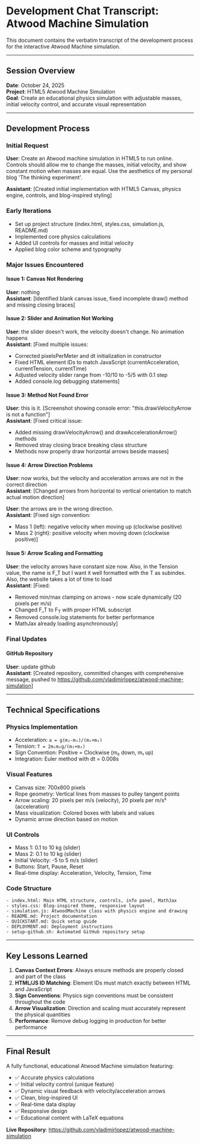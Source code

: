# Development Chat Transcript: Atwood Machine Simulation

This document contains the verbatim transcript of the development process for the interactive Atwood Machine simulation.

---

## Session Overview
**Date**: October 24, 2025  
**Project**: HTML5 Atwood Machine Simulation  
**Goal**: Create an educational physics simulation with adjustable masses, initial velocity control, and accurate visual representation

---

## Development Process

### Initial Request
**User**: Create an Atwood machine simulation in HTML5 to run online. Controls should allow me to change the masses, initial velocity, and show constant motion when masses are equal. Use the aesthetics of my personal blog 'The thinking experiment'.

**Assistant**: [Created initial implementation with HTML5 Canvas, physics engine, controls, and blog-inspired styling]

### Early Iterations
- Set up project structure (index.html, styles.css, simulation.js, README.md)
- Implemented core physics calculations
- Added UI controls for masses and initial velocity
- Applied blog color scheme and typography

### Major Issues Encountered

#### Issue 1: Canvas Not Rendering
**User**: nothing  
**Assistant**: [Identified blank canvas issue, fixed incomplete draw() method and missing closing braces]

#### Issue 2: Slider and Animation Not Working
**User**: the slider doesn't work, the velocity doesn't change. No animation happens  
**Assistant**: [Fixed multiple issues:
- Corrected pixelsPerMeter and dt initialization in constructor
- Fixed HTML element IDs to match JavaScript (currentAcceleration, currentTension, currentTime)
- Adjusted velocity slider range from -10/10 to -5/5 with 0.1 step
- Added console.log debugging statements]

#### Issue 3: Method Not Found Error
**User**: this is it. [Screenshot showing console error: "this.drawVelocityArrow is not a function"]  
**Assistant**: [Fixed critical issue:
- Added missing drawVelocityArrow() and drawAccelerationArrow() methods
- Removed stray closing brace breaking class structure
- Methods now properly draw horizontal arrows beside masses]

#### Issue 4: Arrow Direction Problems
**User**: now works, but the velocity and acceleration arrows are not in the correct direction  
**Assistant**: [Changed arrows from horizontal to vertical orientation to match actual motion direction]

**User**: the arrows are in the wrong direction.  
**Assistant**: [Fixed sign convention:
- Mass 1 (left): negative velocity when moving up (clockwise positive)
- Mass 2 (right): positive velocity when moving down (clockwise positive)]

#### Issue 5: Arrow Scaling and Formatting
**User**: the velocity arrows have constant size now. Also, in the Tension value, the name is F_T but I want it well formatted with the T as subindex. Also, the website takes a lot of time to load  
**Assistant**: [Fixed:
- Removed min/max clamping on arrows - now scale dynamically (20 pixels per m/s)
- Changed F_T to F<sub>T</sub> with proper HTML subscript
- Removed console.log statements for better performance
- MathJax already loading asynchronously]

### Final Updates

#### GitHub Repository
**User**: update github  
**Assistant**: [Created repository, committed changes with comprehensive message, pushed to https://github.com/vladimirlopez/atwood-machine-simulation]

---

## Technical Specifications

### Physics Implementation
- Acceleration: `a = g(m₂-m₁)/(m₁+m₂)`
- Tension: `T = 2m₁m₂g/(m₁+m₂)`
- Sign Convention: Positive = Clockwise (m₂ down, m₁ up)
- Integration: Euler method with dt = 0.008s

### Visual Features
- Canvas size: 700x600 pixels
- Rope geometry: Vertical lines from masses to pulley tangent points
- Arrow scaling: 20 pixels per m/s (velocity), 20 pixels per m/s² (acceleration)
- Mass visualization: Colored boxes with labels and values
- Dynamic arrow direction based on motion

### UI Controls
- Mass 1: 0.1 to 10 kg (slider)
- Mass 2: 0.1 to 10 kg (slider)
- Initial Velocity: -5 to 5 m/s (slider)
- Buttons: Start, Pause, Reset
- Real-time display: Acceleration, Velocity, Tension, Time

### Code Structure
```
- index.html: Main HTML structure, controls, info panel, MathJax
- styles.css: Blog-inspired theme, responsive layout
- simulation.js: AtwoodMachine class with physics engine and drawing
- README.md: Project documentation
- QUICKSTART.md: Quick setup guide
- DEPLOYMENT.md: Deployment instructions
- setup-github.sh: Automated GitHub repository setup
```

---

## Key Lessons Learned

1. **Canvas Context Errors**: Always ensure methods are properly closed and part of the class
2. **HTML/JS ID Matching**: Element IDs must match exactly between HTML and JavaScript
3. **Sign Conventions**: Physics sign conventions must be consistent throughout the code
4. **Arrow Visualization**: Direction and scaling must accurately represent the physical quantities
5. **Performance**: Remove debug logging in production for better performance

---

## Final Result

A fully functional, educational Atwood Machine simulation featuring:
- ✅ Accurate physics calculations
- ✅ Initial velocity control (unique feature)
- ✅ Dynamic visual feedback with velocity/acceleration arrows
- ✅ Clean, blog-inspired UI
- ✅ Real-time data display
- ✅ Responsive design
- ✅ Educational content with LaTeX equations

**Live Repository**: https://github.com/vladimirlopez/atwood-machine-simulation
